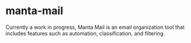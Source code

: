 # manta-mail
Currently a work in progress, Manta Mail is an email organization tool that includes features such as automation, classification, and filtering.
